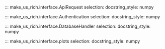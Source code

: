 ::: make_us_rich.interface.ApiRequest
    selection:
        docstring_style: numpy

::: make_us_rich.interface.Authentication
    selection:
        docstring_style: numpy

::: make_us_rich.interface.DatabaseHandler
    selection:
        docstring_style: numpy

::: make_us_rich.interface.plots
    selection:
        docstring_style: numpy
